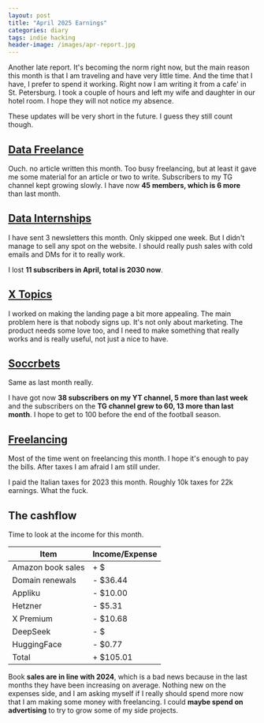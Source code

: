 ```yaml
---
layout: post
title: "April 2025 Earnings"
categories: diary
tags: indie hacking
header-image: /images/apr-report.jpg
---
```


Another late report. It's becoming the norm right now, but the main reason this month is that I am traveling and have very little time. And the time that I have, I prefer to spend it working.
Right now I am writing it from a cafe' in St. Petersburg. I took a couple of hours and left my wife and daughter in our hotel room. I hope they will not notice my absence.

These updates will be very short in the future. I guess they still count though.

## [Data Freelance][tg-datafreelance]

Ouch. no article written this month. Too busy freelancing, but at least it gave me some material for an article or two to write. Subscribers to my TG channel kept growing slowly. I have now **45 members, which is 6 more** than last month.

## [Data Internships][datainternships]

I have sent 3 newsletters this month. Only skipped one week. But I didn't manage to sell any spot on the website. I should really push sales with cold emails and DMs for it to really work.

I lost **11 subscribers in April, total is 2030 now**.

## [X Topics][xtopics]

I worked on making the landing page a bit more appealing. The main problem here is that nobody signs up. It's not only about marketing. The product needs some love too, and I need to make something that really works and is really useful, not just a nice to have.

## [Soccrbets][soccrbets]

Same as last month really.

I have got now **38 subscribers on my YT channel, 5 more than last week** and the subscribers on the **TG channel grew to 60, 13 more than last month**. I hope to get to 100 before the end of the football season.

## [Freelancing][personal]

Most of the time went on freelancing this month. I hope it's enough to pay the bills. After taxes I am afraid I am still under.

I paid the Italian taxes for 2023 this month. Roughly 10k taxes for 22k earnings. What the fuck.

## The cashflow

Time to look at the income for this month.

| Item              | Income/Expense |
| ----------------- | -------------- |
| Amazon book sales | + $            |
| Domain renewals   | - $36.44       |
| Appliku           | - $10.00       |
| Hetzner           | - $5.31        |
| X Premium         | - $10.68       |
| DeepSeek          | - $            |
| HuggingFace       | - $0.77        |
| Total             | + $105.01      |

Book **sales are in line with 2024**, which is a bad news because in the last months they have been increasing on average. Nothing new on the expenses side, and I am asking myself if I really should spend more now that I am making some money with freelancing. I could **maybe spend on advertising** to try to grow some of my side projects.

[soccrbets]: https://soccrbets.com
[xtopics]: https://xtopics.co
[personal]: https://x.com/tropianhs
[datainternships]: https://datainternships.co
[telegram-soccrbets]: https://t.me/soccrbets
[soccrbets-video]: https://youtu.be/4US_E-1cL0w
[tg-datafreelance]: https://t.me/datafreelance
[yt-video]: https://youtu.be/WXE_ewe6zqM
